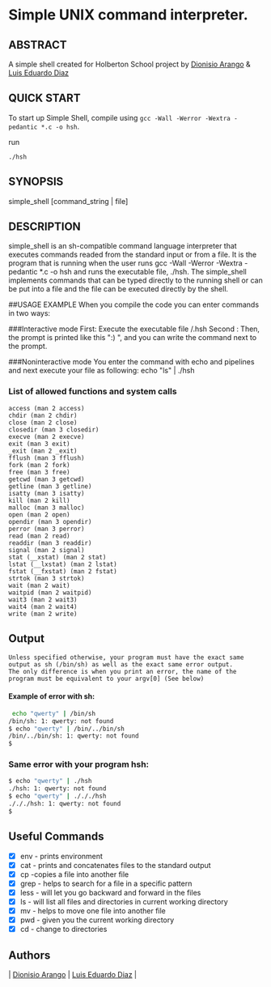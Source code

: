 # Simple UNIX command interpreter.
## ABSTRACT
A simple shell created for Holberton School project by [Dionisio Arango](https://github.com/Dioni1195?tab=repositories) & [Luis Eduardo Diaz](https://github.com/luiseduardiazc?tab=repositories) 

## QUICK START
To start up Simple Shell, compile using `gcc -Wall -Werror -Wextra -pedantic *.c -o hsh`.

run
```
./hsh
```
## SYNOPSIS
simple_shell [command_string | file]

## DESCRIPTION
simple_shell is an sh-compatible command language interpreter that executes commands readed from the standard input or from a file.
It is the program that is running when the user runs gcc -Wall -Werror -Wextra -pedantic *.c -o hsh and runs the executable file, ./hsh. The simple_shell implements commands that can be typed directly to the running shell or can be put into a file and the file can be executed directly by the shell.

##USAGE EXAMPLE
When you compile the code you can enter commands in two ways:

###Interactive mode
First: Execute  the executable file  /.hsh
Second : Then, the prompt is printed like this ":) ", and you can write the command next to the prompt.

###Noninteractive mode
You enter the command with echo and pipelines and next execute your file as following:
echo "ls" | ./hsh

### List of allowed functions and system calls


    access (man 2 access)
    chdir (man 2 chdir)
    close (man 2 close)
    closedir (man 3 closedir)
    execve (man 2 execve)
    exit (man 3 exit)
    _exit (man 2 _exit)
    fflush (man 3 fflush)
    fork (man 2 fork)
    free (man 3 free)
    getcwd (man 3 getcwd)
    getline (man 3 getline)
    isatty (man 3 isatty)
    kill (man 2 kill)
    malloc (man 3 malloc)
    open (man 2 open)
    opendir (man 3 opendir)
    perror (man 3 perror)
    read (man 2 read)
    readdir (man 3 readdir)
    signal (man 2 signal)
    stat (__xstat) (man 2 stat)
    lstat (__lxstat) (man 2 lstat)
    fstat (__fxstat) (man 2 fstat)
    strtok (man 3 strtok)
    wait (man 2 wait)
    waitpid (man 2 waitpid)
    wait3 (man 2 wait3)
    wait4 (man 2 wait4)
    write (man 2 write)

## Output
    Unless specified otherwise, your program must have the exact same output as sh (/bin/sh) as well as the exact same error output.
    The only difference is when you print an error, the name of the program must be equivalent to your argv[0] (See below)
#### Example of error with sh:
```sh
 echo "qwerty" | /bin/sh
/bin/sh: 1: qwerty: not found
$ echo "qwerty" | /bin/../bin/sh
/bin/../bin/sh: 1: qwerty: not found
$
```

### Same error with your program hsh:
```sh
$ echo "qwerty" | ./hsh
./hsh: 1: qwerty: not found
$ echo "qwerty" | ./././hsh
./././hsh: 1: qwerty: not found
$
```

## Useful Commands

  - [x] env - prints environment      
  - [x] cat - prints and concatenates files to the standard output
  - [x] cp -copies a file into another file
  - [x] grep - helps to search for a file in a specific pattern
  - [x] less - will let you go backward and forward in the files
  - [x] ls - will list all files and directories in current working directory
  - [x] mv - helps to move one file into another file
  - [x] pwd - given you the current working directory
  - [x] cd - change to directories

 ## Authors
| [Dionisio Arango](https://github.com/Dioni1195?tab=repositories) | [Luis Eduardo Diaz](https://github.com/luiseduardiazc?tab=repositories) |

